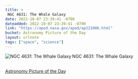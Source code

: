 ```yaml
---
title: > 
 NGC 4631: The Whale Galaxy
date: 2022-10-07 23:39:41 -0700
dateadded: 2022-10-07 23:39:41 -0700
link: "https://apod.nasa.gov/apod/ap221006.html"
bucket: Astronomy Picture of the Day
layout: urlnote
tags: ["space", "science"]
--- 
```

<p><a href="https://apod.nasa.gov/apod/ap221006.html"><img src="https://apod.nasa.gov/apod/calendar/S_221006.jpg" align="left" alt="NGC 4631: The Whale Galaxy" border="0" /></a> NGC 4631: The Whale Galaxy</p><br clear="all"/>
 <!-- end excerpt --> 
<div class='bucket'><a class='internal-link' href='/buckets/astronomy-picture-of-the-day'>Astronomy Picture of the Day</a></div> 
